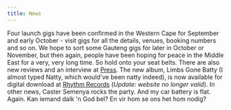 ```yaml
---
title: News
---
```


Four launch gigs have been confirmed in the Western Cape for September and early October - visit gigs for all the details, venues, booking numbers and so on. We hope to sort some Gauteng gigs for later in October or November, but then again, people have been hoping for peace in the Middle East for a very, very long time. So hold onto your seat belts. There are also new reviews and an interview at <a href="{{ site.baseurl }}{% link _pages/press.md %}">Press</a>. The new album, Limbs Gone Batty (I almost typed Natty, which would've been natty indeed), is now available for digital download at [Rhythm Records](http://www.rhythmrecords.co.za/store/viewAlbum.asp?idAlbum=536) (_Update: website no longer valid_). In other news, Caster Semenya rocks the party. And my car battery is flat. Again. Kan iemand dalk 'n God bel? En vir hom se ons het hom nodig?
